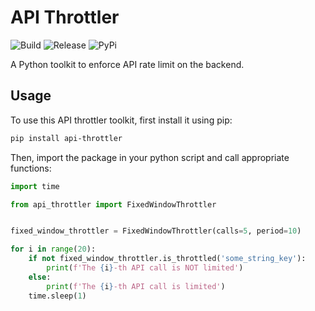 API Throttler
=============

![Build](https://github.com/berknology/api-throttler/workflows/Build/badge.svg)
![Release](https://github.com/berknology/api-throttler/workflows/Release/badge.svg)
![PyPi](https://img.shields.io/pypi/v/api-throttler.svg)


A Python toolkit to enforce API rate limit on the backend.


Usage
--------
To use this API throttler toolkit, first install it using pip:
```bash
pip install api-throttler
```

Then, import the package in your python script and call appropriate functions:

```python
import time

from api_throttler import FixedWindowThrottler


fixed_window_throttler = FixedWindowThrottler(calls=5, period=10)

for i in range(20):
    if not fixed_window_throttler.is_throttled('some_string_key'):
        print(f'The {i}-th API call is NOT limited')
    else:
        print(f'The {i}-th API call is limited')
    time.sleep(1)
```

